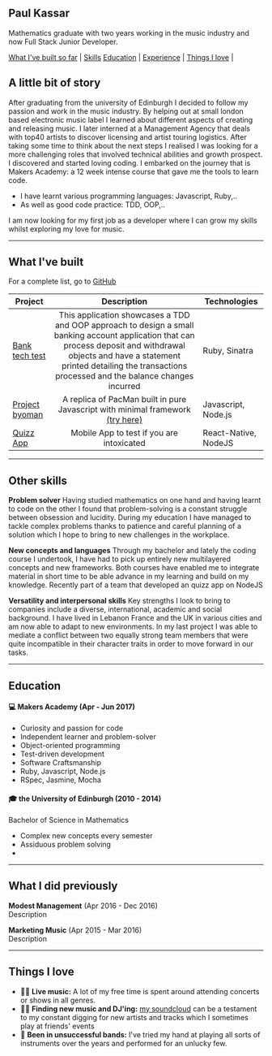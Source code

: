 ## Paul Kassar

Mathematics graduate with two years working in the music industry and now Full Stack Junior Developer.

 [What I've built so far](#built) | [Skills](#skills) [Education](#education) | [Experience](#experience) | [Things I love](#love) |

## A little bit of story

 After graduating from the university of Edinburgh I decided to follow my passion and work in the music industry. By helping out at small london based electronic music label I learned about different aspects of creating and releasing music. I later interned at a Management Agency that deals with top40 artists to discover licensing and artist touring logistics.
 After taking some time to think about the next steps I realised I was looking for a more challenging roles that involved technical abilities and growth prospect. I discovered and started loving coding. I embarked on the journey that is Makers Academy: a 12 week intense course that gave me the tools to learn code. 
 
- I have learnt various programming languages: Javascript, Ruby,..
- As well as good code practice: TDD, OOP,..

I am now looking for my first job as a developer where I can grow my skills whilst exploring my love for music.

---
<a name="built"></a>
## What I've built

For a complete list, go to [GitHub](https://github.com/pkassar)

| Project   | Description | Technologies |
|-------------   |:---:         |---           |
| [Bank tech test](https://github.com/JayWebDevCom/bank-tech-test)| This application showcases a TDD and OOP approach to design a small banking account application that can process deposit and withdrawal objects and have a statement printed detailing the transactions processed and the balance changes incurred | Ruby, Sinatra |
| [Project byoman](https://github.com/henryhobhouse/project_byoman) | A replica of PacMan built in pure Javascript with minimal framework [(try here)](https://project-byo-man.herokuapp.com/)  | Javascript, Node.js |
| [Quizz App](https://github.com/henryhobhouse/quiz-app) | Mobile App to test if you are intoxicated  | React-Native, NodeJS |
---

## Other skills

**Problem solver**
Having studied mathematics on one hand and having learnt to code on the other I found that problem-solving is a constant struggle between obsession and lucidity. During my education I have managed to tackle complex problems thanks to patience and careful planning of a solution which I hope to bring to new challenges in the workplace.

**New concepts and languages**
Through my bachelor and lately the coding course I undertook, I have had to pick up entirely new multilayered concepts and new frameworks. Both courses have enabled me to integrate material in short time to be able advance in my learning and build on my knowledge. Recently part of a team that developed an quizz app on NodeJS

**Versatility and interpersonal skills**
Key strengths I look to bring to companies include a diverse, international, academic and social background. I have lived in Lebanon France and the UK in various cities and am now able to adapt to new environments. In my last project I was able to mediate a conflict between two equally strong team members that were quite incompatible in their character traits in order to move forward in our tasks.


---

<a name="education"></a>
## Education

#### 💻 Makers Academy (Apr - Jun 2017)

- Curiosity and passion for code
- Independent learner and problem-solver
- Object-oriented programming
- Test-driven development
- Software Craftsmanship
- Ruby, Javascript, Node.js
- RSpec, Jasmine, Mocha

#### 🎓 the University of Edinburgh (2010 - 2014)‍

Bachelor of Science in Mathematics

- Complex new concepts every semester
- Assiduous problem solving
-
---

## What I did previously

**Modest Management** (Apr 2016 -  Dec 2016)  
Description

**Marketing Music** (Apr 2015 - Mar 2016)  
Description


---
<a name="love"></a>
## Things I love

- 👨‍🎤 **Live music:** A lot of my free time is spent around attending concerts or shows in all genres.
- 🕵🏻 **Finding new music and DJ'ing:** [my soundcloud](https://soundcloud.com/pkassar/likes) can be a testament to my constant digging for new artists and tracks which I sometimes play at friends' events
- 🎸 **Been in unsuccessful bands:** I've tried my hand at playing all sorts of instruments over the years and performed for an unlucky few.
